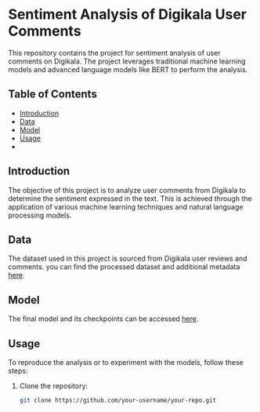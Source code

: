 # Sentiment Analysis of Digikala User Comments

This repository contains the project for sentiment analysis of user comments on Digikala. The project leverages traditional machine learning models and advanced language models like BERT to perform the analysis.

## Table of Contents

- [Introduction](#introduction)
- [Data](#data)
- [Model](#model)
- [Usage](#usage)
- 
## Introduction

The objective of this project is to analyze user comments from Digikala to determine the sentiment expressed in the text. This is achieved through the application of various machine learning techniques and natural language processing models.

## Data

The dataset used in this project is sourced from Digikala user reviews and comments. you can find the processed dataset and additional metadata [here]([Your_Google_Drive_Link](https://drive.google.com/file/d/1UF4Stfy9_xw0Gx9dcgbgcUB_qJUwkuWi/view?usp=drive_link)).

## Model

The final model and its checkpoints can be accessed [here]([Your_Google_Drive_Model_Link](https://drive.google.com/file/d/1Vx7VEL-jgYE7I7QFlg21o-1euBoKn0Nc/view?usp=sharing)).

## Usage

To reproduce the analysis or to experiment with the models, follow these steps:

1. Clone the repository:
   ```bash
   git clone https://github.com/your-username/your-repo.git
